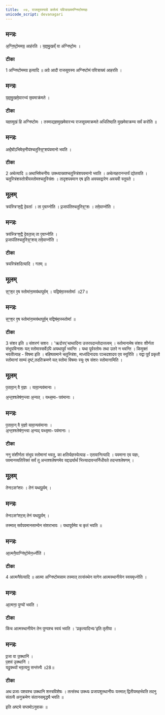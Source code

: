 ```yaml
---
title:  ०७, राजसूयस्याग्रे कर्तव्यं पवित्राख्यमग्निष्टोममहः 
unicode_script: devanagari
---
```


## मन्त्रः
अ॒ग्नि॒ष्टो॒ममग्र॒ आह॑रति ।
य॒ज्ञ॒मु॒खव्ँ वा अ॑ग्निष्टो॒मः ।
### टीका
1 अग्निष्टोममग्र इत्यादि ॥ अग्रे आदौ राजसूयस्य अग्निष्टोमं पवित्राख्यं आहरति ।

## मन्त्रः
य॒ज्ञ॒मु॒खमे॒वारभ्य॑ स॒वमाक्र॑मते ।

### टीका
यज्ञामुखं हि अग्निष्टोमः । तस्माद्यज्ञमुखमेवारभ्य राजसूयमाक्रमते अधितिष्ठति मुखमेवाक्रम्य सर्वं करोति ॥

## मन्त्रः
अथै॒षो॑ऽभिषेच॒नीय॑श्चतुस्त्रि॒ꣳ॒शप॑वमानो भवति ।

### टीका

2 अथेत्यादि ॥ अथाभिषेचनीयः उक्थ्याख्यश्चतुस्त्रिंशपवमानो भवति । अथेत्यहरानन्तर्यं द्योतयति । चतुस्त्रिंशस्तोत्रीयस्तोमश्चतुस्त्रिंशः । तादृशपवमान एष इति अवयवद्वारेण अवयवी स्तूयते ।
## मूलम्
त्रय॑स्त्रिꣳश॒द्वै दे॒वताः᳚ ।
ता ए॒वाप्नो॑ति ।
प्र॒जाप॑तिश्चतुस्त्रि॒ꣳ॒शः ।
तमे॒वाप्नो॑ति ।
## मन्त्रः
त्रय॑स्त्रिꣳश॒द्वै दे॒वता॒स् ता ए॒वाप्नो॑ति ।  
प्र॒जाप॑तिश्चतुस्त्रि॒ꣳ॒शस् तमे॒वाप्नो॑ति ।
### टीका
त्रयस्त्रिंशदित्यादि । गतम् ॥
## मूलम्
स॒ꣳ॒श॒र ए॒ष स्तोमा॑ना॒मय॑थापूर्वम् ।
यद्विष॑मा॒स्स्तोमाः᳚ ॥27॥  
## मन्त्रः
स॒ꣳ॒श॒र ए॒ष स्तोमा॑ना॒मय॑थापूर्व॒म् यद्विष॑मा॒स्स्तोमाः᳚ ॥  

### टीका

3 संशर इति ॥ संशरणं सशरः । 'ऋदोरप्'थाथादिना उत्तरपदान्तोदात्तत्वम् । स्तोमानामेष संशरः शीर्णता संभूयविनाशः यत् स्तोमास्सर्वेऽपि अयथापूर्वं भवन्ति । यथा पूर्वस्तोमः तथा उतरे न भवन्ति ।
किमुक्तं भवतीत्याह - विषमा इति । बहिष्पवमाने चतुस्त्रिंशः, माध्यंदिनादयः पञ्चदशादय एव स्युरिति । यद्वा पूर्वं प्रकृतौ स्तोमानां साम्यं दृष्टं,तदतिक्रमणे यत् स्तोमा विषमाः स्युः एष संशरः स्तोमानामिति ।
## मूलम्
ए॒तावा॒न् वै य॒ज्ञः ।
यावा॒न्पव॑मानाः ।

अ॒न्त॒श्श्लेष॑ण॒न्त्वा अ॒न्यत् ।
यथ्स॒माᳶ पव॑मानाः ।

## मन्त्रः
ए॒तावा॒न् वै य॒ज्ञो यावा॒न्पव॑मानाः ।   
अ॒न्त॒श्श्लेष॑ण॒न्त्वा अ॒न्यद् यथ्स॒माᳶ पव॑मानाः ।
### टीका
ननु संशीर्णता संभूय स्तोमानां भवतु, का क्षतिर्यज्ञस्येत्याह - एतावानित्यादि । पवमाना एव यज्ञः, पवमानव्यतिरिक्तं सर्वं तु अन्तश्श्लेषणमेव यद्दार्ढ्यार्थं भित्त्यादावन्तर्निधीयते तदन्तश्लेषणम् ।
## मूलम्
तेनाऽसꣳ॑शरः ।
तेन॑ यथापू॒र्वम् ।
## मन्त्रः
तेनाऽसꣳ॑शर॒स् तेन॑ यथापू॒र्वम् ।

तस्मात् सर्वपवमानसाम्येन संशराभावः । यथापूर्वमेव च कृतं भवति ॥

## मन्त्रः
आ॒त्मनै॒वाग्नि॑ष्टो॒मेन॒र्ध्नोति॑ ।  
### टीका

4 आत्मनैवेत्यादि ॥ आत्मा अग्निष्टोमसाम तस्मात् तत्संस्थेन यागेन आत्मस्थानीयेन स्वयमृध्नोति ।
## मन्त्रः

आ॒त्मना॒ पुण्यो॑ भवति ।  
### टीका

किंच आत्मस्थानीयेन तेन पुण्यश्च स्वयं भवति । 'प्रकृत्यादिभ्यः'इति तृतीया ।
## मन्त्रः
प्र॒जा वा उ॒क्थानि॑ ।  
प॒शव॑ उ॒क्थानि॑ ।  
यदु॒क्थ्यो॑ भव॒त्यनु॒ सन्त॑त्त्यै ॥28॥  

### टीका

अथ प्रजाः पशवश्च उक्थानि शस्त्रविशेषः । तत्संस्थ उक्थ्यः प्रजापशुस्थानीयः यस्मात् द्वितीयमहर्भवति तदनु संतत्यै अनुक्रमेण संतानसमृद्ध्यै भवति ॥


इति अष्टमे सप्तमोऽनुवाकः ॥  
